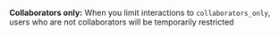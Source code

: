 **Collaborators only:** When you limit interactions to `collaborators_only`, users who are not collaborators will be temporarily restricted

